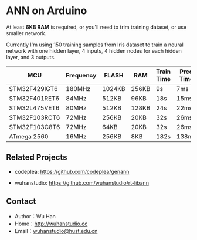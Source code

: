 # ANN on Arduino

At least **6KB RAM** is required, or you'll need to trim training dataset, or use smaller network.

Currently I'm using 150 training samples from Iris dataset to train a neural network with one hidden layer, 4 inputs, 4 hidden nodes for each hidden layer, and 3 outputs.

| MCU           | Frequency | FLASH  | RAM   | Train Time | Pred Time | Accuracy |
| ------------- | --------- | ------ | ----- | ---------- | --------- | -------- |
| STM32F429IGT6 | 180MHz    | 1024KB | 256KB | 9s         | 7ms       | 96.0%    |
| STM32F401RET6 | 84MHz     | 512KB  | 96KB  | 18s        | 15ms      | 96.0%    |
| STM32L475VET6 | 80MHz     | 512KB  | 128KB | 24s        | 22ms      | 96.0%    |
| STM32F103RCT6 | 72MHz     | 256KB  | 20KB  | 32s        | 26ms      | 96.0%    |
| STM32F103C8T6 | 72MHz     | 64KB   | 20KB  | 32s        | 26ms      | 96.0%    |
| ATmega 2560   | 16MHz     | 256KB  | 8KB   | 182s       | 138ms     | 96.0%    |

## Related Projects

- codeplea: https://github.com/codeplea/genann

- wuhanstudio: https://github.com/wuhanstudio/rt-libann

## Contact

* Author：Wu Han
* Home：http://wuhanstudio.cc
* Email：wuhanstudio@hust.edu.cn